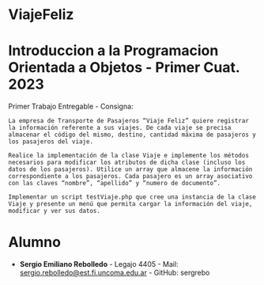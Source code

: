 # ViajeFeliz

# Introduccion a la Programacion Orientada a Objetos - Primer Cuat. 2023
Primer Trabajo Entregable - Consigna:

    La empresa de Transporte de Pasajeros “Viaje Feliz” quiere registrar la información referente a sus viajes. De cada viaje se precisa almacenar el código del mismo, destino, cantidad máxima de pasajeros y los pasajeros del viaje.

    Realice la implementación de la clase Viaje e implemente los métodos necesarios para modificar los atributos de dicha clase (incluso los datos de los pasajeros). Utilice un array que almacene la información correspondiente a los pasajeros. Cada pasajero es un array asociativo con las claves “nombre”, “apellido” y “numero de documento”.

    Implementar un script testViaje.php que cree una instancia de la clase Viaje y presente un menú que permita cargar la información del viaje, modificar y ver sus datos.

# Alumno
- **Sergio Emiliano Rebolledo** - Legajo 4405 - Mail: sergio.rebolledo@est.fi.uncoma.edu.ar - GitHub: sergrebo